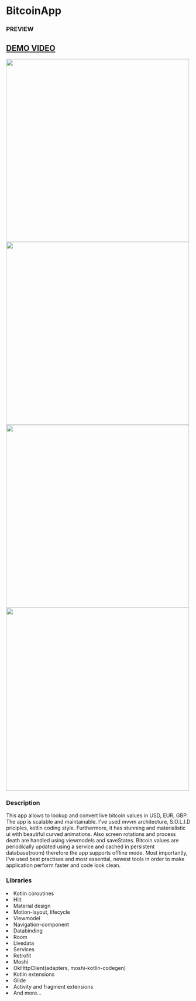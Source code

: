 # BitcoinApp
<h3>PREVIEW</h3>
<p><a href="http://danielktx.com/images/bitcoin_app/bitcoin_video.mp4" type="video/mp4"><h2>DEMO VIDEO</h2></a></p>
<p float="left">
   <img height="500" src="http://danielktx.com/images/bitcoin_app/bitcoin_2.jpg" />
  <img height="500" src="http://danielktx.com/images/bitcoin_app/bitcoin_1.jpg" />
    <img height="500" src="http://danielktx.com/images/bitcoin_app/bitcoin_3.jpg" />
    <img height="500" src="http://danielktx.com/images/bitcoin_app/bitcoin_4.jpg" />
  </p>

<h3>Description</h3>
<p>This app allows to lookup and convert live bitcoin values in USD, EUR, GBP. The app is scalable and maintainable. I've used mvvm architecture, S.O.L.I.D priciples, kotlin coding style. Furthermore, it has stunning and materialistic ui with beautiful curved animations. Also screen rotations and process death are handled using viewmodels and saveStates. Bitcoin values are periodically updated using a service and cached in persistent database(room) therefore the app supports offline mode. Most importantly, I've used best practises and most essential, newest tools in order to make application perform faster and code look clean. </p>
<h3> Libraries </h3>
<p>
  <li>Kotlin coroutines</li> 
  <li>Hilt</li>
  <li>Material design</li>
  <li>Motion-layout, lifecycle</li>
  <li>Viewmodel</li>
  <li>Navigation-component</li> 
  <li>Databinding</li> 
  <li>Room</li> 
  <li>Livedata</li> 
  <li>Services</li> 
  <li>Retrofit</li>
  <li>Moshi</li>
  <li>OkHttpClient(adapters, moshi-kotlin-codegen)</li> 
  <li>Kotlin extensions</li> 
  <li>Glide</li>
  <li>Activity and fragment extensions</li> 
  <li>And more...</li>
</p>
